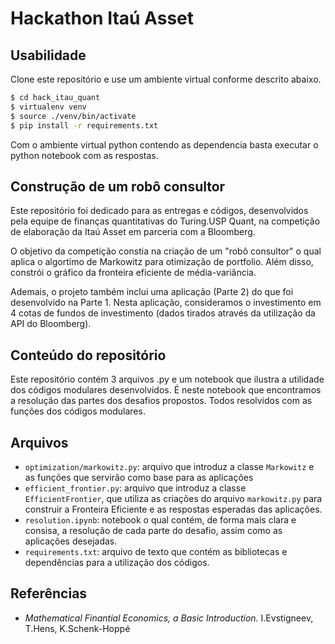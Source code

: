 # Hackathon Itaú Asset 

## Usabilidade 
Clone este repositório e use um ambiente virtual conforme descrito abaixo.
```bash
$ cd hack_itau_quant
$ virtualenv venv
$ source ./venv/bin/activate
$ pip install -r requirements.txt
```

Com o ambiente virtual python contendo as dependencia basta executar o python notebook com as respostas.

## Construção de um robô consultor 

Este repositório foi dedicado para as entregas e códigos, desenvolvidos pela equipe 
de finanças quantitativas do Turing.USP Quant, na competição de elaboração da Itaú Asset 
em parceria com a Bloomberg. 

O objetivo da competição constia na criação de um "robô consultor"
o qual aplica o algortimo de Markowitz para otimização de portfolio. 
Além disso, constrói o gráfico da fronteira eficiente de média-variância. 

Ademais, o projeto também inclui uma aplicação (Parte 2) do que foi desenvolvido na 
Parte 1. Nesta aplicação, consideramos o investimento em 4 cotas de fundos de 
investimento (dados tirados através da utilização da API do Bloomberg).

## Conteúdo do repositório 

Este repositório contém 3 arquivos .py e um notebook 
que ilustra a utilidade dos códigos modulares desenvolvidos. É neste 
notebook que encontramos a resolução das partes dos desafios propostos. Todos resolvidos 
com as funções dos códigos modulares.

## **Arquivos**

* ```optimization/markowitz.py```: arquivo que introduz a classe ```Markowitz``` e as 
  funções que servirão como base para as aplicações
* ```efficient_frontier.py```: arquivo que introduz a classe ```EfficientFrontier```, que utiliza
  as criações do arquivo ```markowitz.py``` para construir a Fronteira Eficiente 
  e as respostas esperadas das aplicações. 
* ```resolution.ipynb```: notebook o qual contém, de forma mais clara 
e consisa, a resolução de cada parte do desafio, assim como as aplicações desejadas.
* ```requirements.txt```: arquivo de texto que contém as bibliotecas e dependências para a utilização dos códigos. 

## Referências 
* *Mathematical Finantial Economics, a Basic Introduction.* I.Evstigneev, T.Hens, K.Schenk-Hoppé

